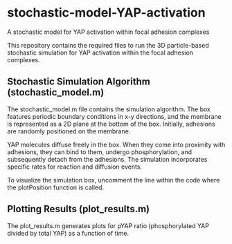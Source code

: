 # stochastic-model-YAP-activation
A stochastic model for YAP activation within focal adhesion complexes

This repository contains the required files to run the 3D particle-based stochastic simulation for YAP activation within the focal adhesion complexes.

## Stochastic Simulation Algorithm (stochastic_model.m)
The stochastic_model.m file contains the simulation algorithm. The box features periodic boundary conditions in x-y directions, and the membrane is represented as a 2D plane at the bottom of the box. Initially, adhesions are randomly positioned on the membrane.

YAP molecules diffuse freely in the box. When they come into proximity with adhesions, they can bind to them, undergo phosphorylation, and subsequently detach from the adhesions. The simulation incorporates specific rates for reaction and diffusion events.

To visualize the simulation box, uncomment the line within the code where the plotPosition function is called.

## Plotting Results (plot_results.m)
The plot_results.m generates plots for pYAP ratio (phosphorylated YAP divided by total YAP) as a function of time. 

